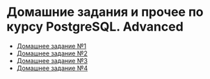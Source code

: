 # Домашние задания и прочее по курсу PostgreSQL. Advanced

- [Домашнее задание №1](homework01/readme.md "ДЗ №1")
- [Домашнее задание №2](homework02/readme.md "ДЗ №2")
- [Домашнее задание №3](homework03/readme.md "ДЗ №3")
- [Домашнее задание №4](homework04/readme.md "ДЗ №4")
